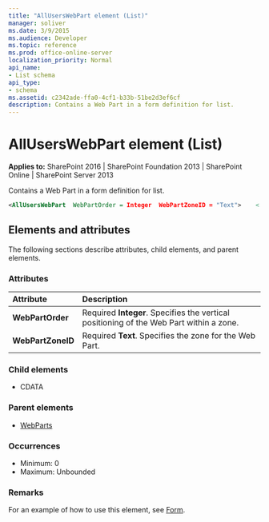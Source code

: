 ```yaml
---
title: "AllUsersWebPart element (List)"
manager: soliver
ms.date: 3/9/2015
ms.audience: Developer
ms.topic: reference
ms.prod: office-online-server
localization_priority: Normal
api_name:
- List schema
api_type:
- schema
ms.assetid: c2342ade-ffa0-4cf1-b33b-51be2d3ef6cf
description: Contains a Web Part in a form definition for list.
---
```


# AllUsersWebPart element (List)

**Applies to:** SharePoint 2016 | SharePoint Foundation 2013 | SharePoint Online | SharePoint Server 2013
  
Contains a Web Part in a form definition for list.
  
```XML
<AllUsersWebPart  WebPartOrder = Integer  WebPartZoneID = "Text">    <![CDATA[...]]></AllUsersWebPart>
```

## Elements and attributes

The following sections describe attributes, child elements, and parent elements.

### Attributes

|**Attribute**|**Description**|
|:-----|:-----|
|**WebPartOrder** <br/> |Required **Integer**. Specifies the vertical positioning of the Web Part within a zone.  <br/> |
|**WebPartZoneID** <br/> |Required **Text**. Specifies the zone for the Web Part.  <br/> |
   
### Child elements

- CDATA 
   
### Parent elements

- [WebParts](webparts-element-list.md)
   
### Occurrences

- Minimum: 0
- Maximum: Unbounded 
   
### Remarks

For an example of how to use this element, see [Form](form-element-list.md).
  

